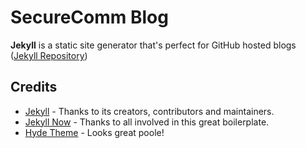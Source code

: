 # SecureComm Blog

**Jekyll** is a static site generator that's perfect for GitHub hosted blogs ([Jekyll Repository](https://github.com/jekyll/jekyll))

## Credits

- [Jekyll](https://github.com/jekyll/jekyll) - Thanks to its creators, contributors and maintainers.
- [Jekyll Now](https://github.com/barryclark/jekyll-now/) - Thanks to all involved in this great boilerplate.
- [Hyde Theme](https://github.com/poole/hyde) - Looks great poole!
